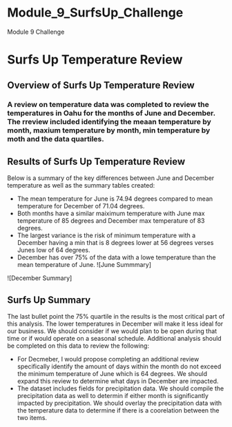 # Module_9_SurfsUp_Challenge
Module 9 Challenge
# Surfs Up Temperature Review

## Overview of Surfs Up Temperature Review
### A review on temperature data was completed to review the temperatures in Oahu for the months of June and December. The rreview included identifying the meaan temperature by month, maxium temperature by month, min temperature by moth and the data quartiles. 

## Results of Surfs Up Temperature Review
Below is a summary of the key differences between June and December temperature as well as the summary tables created: 
- The mean temperature for June is 74.94 degrees compared to mean temperature for December of 71.04 degrees.
- Both months have a similar maiximum temperature with June max temperature of 85 degrees and December max temperature of 83 degrees. 
- The largest variance is the risk of minimum temperature with a December having a min that is 8 degrees lower at 56 degrees verses Junes low of 64 degrees. 
- December has over 75% of the data with a lowe temperature than the mean temperature of June. 
![June Summmary]

![December Summary]

## Surfs Up Summary
The last bullet point the 75% quartile in the results is the most critical part of this analysis. The lower temperatures in December will make it less ideal for our business. We should consider if we would plan to be open during that time or if would operate on a seasonal schedule. Additional analysis should be completed on this data to review the following: 
- For Decmeber, I would propose completing an additional review specifically identify the amount of days within the month do not exceed the minimum temperature of June which is 64 degrees. We should expand this review to determine what days in December are impacted. 
- The dataset includes fields for precipitation data. We should compile the precipitation data as well to determin if either month is significantly impacted by precipitation. We should overlay the precipitation data with the temperature data to determine if there is a coorelation between the two items. 

